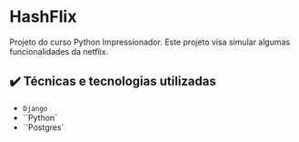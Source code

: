 # HashFlix

Projeto do curso Python Impressionador. Este projeto visa simular algumas funcionalidades da netflix.

## ✔️ Técnicas e tecnologias utilizadas

- ``Django``
- ``Python`
- ``Postgres`


 
